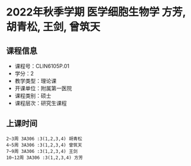 # 2022年秋季学期 医学细胞生物学 方芳, 胡青松, 王剑, 曾筑天






## 课程信息

- 课程号：CLIN6105P.01
- 学分：2
- 教学类型：理论课
- 开课单位：附属第一医院
- 课程类别：硕士
- 课程层次：研究生课程

## 上课时间

```
2~3周 3A306 :3(1,2,3,4) 胡青松
4~5周 3A306 :3(1,2,3,4) 曾筑天
7~9周 3A306 :3(1,2,3,4) 王剑
10~12周 3A306 :3(1,2,3,4) 方芳
```

